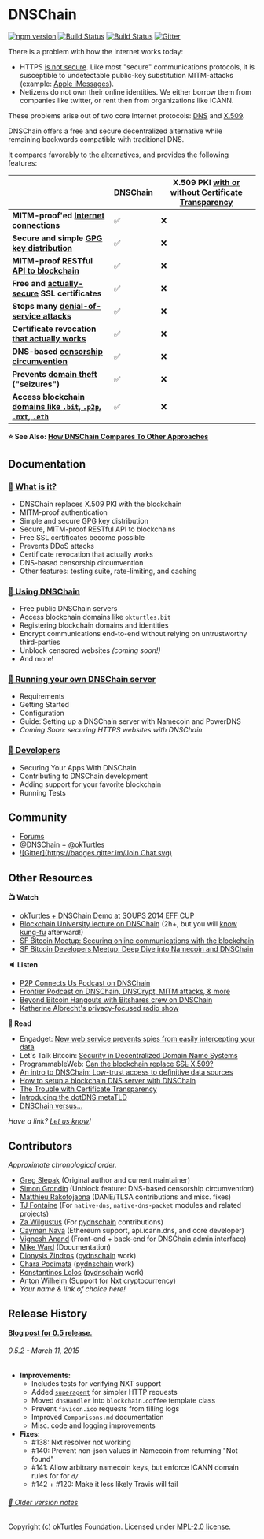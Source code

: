 # DNSChain

[![npm version](https://badge.fury.io/js/dnschain.svg)](https://npmjs.org/package/dnschain) [![Build Status](https://img.shields.io/travis/okTurtles/dnschain/master.svg?label=build%20(master))](https://travis-ci.org/okTurtles/dnschain) [![Build Status](https://img.shields.io/travis/okTurtles/dnschain/dev.svg?label=build%20(dev))](https://travis-ci.org/okTurtles/dnschain) [![Gitter](https://img.shields.io/badge/GITTER-JOIN%20CHAT%20%E2%86%92-brightgreen.svg)](https://gitter.im/okTurtles/dnschain)

There is a problem with how the Internet works today:

- HTTPS [is not secure](http://okturtles.com/#not-secure). Like most "secure" communications protocols,
  it is susceptible to undetectable public-key substitution MITM-attacks (example: [Apple iMessages](https://www.taoeffect.com/blog/2014/11/update-on-imessages-security/)).
- Netizens do not own their online identities. We either borrow them from
  companies like twitter, or rent then from organizations like ICANN.

These problems arise out of two core Internet protocols:
[DNS](https://en.wikipedia.org/wiki/Domain_Name_System) and [X.509](https://en.wikipedia.org/wiki/X.509).

DNSChain offers a free and secure decentralized alternative while remaining backwards compatible
with traditional DNS.

It compares favorably to [the alternatives](docs/Comparison.md), and provides the following features:
︎
<!-- This extra line is necessary for table to render properly. -->
|                                                                          |      DNSChain      | X.509 PKI [with or without Certificate Transparency][ct] |
|--------------------------------------------------------------------------|--------------------|----------------------------------------------------------|
| __MITM-proof'ed [Internet connections][mitm]__                           | :white_check_mark: | :x:                                                      |
| __Secure and simple [GPG key distribution][gpg]__                        | :white_check_mark: | :x:                                                      |
| __MITM-proof RESTful [API to blockchain][api]__                          | :white_check_mark: | :x:                                                      |
| __Free and [actually-secure][free] SSL certificates__                    | :white_check_mark: | :x:                                                      |
| __Stops many [denial-of-service attacks][dos]__                          | :white_check_mark: | :x:                                                      |
| __Certificate revocation [that actually works][rev]__                    | :white_check_mark: | :x:                                                      |
| __DNS-based [censorship circumvention][cens]__                           | :white_check_mark: | :x:                                                      |
| __Prevents [domain theft][theft] ("seizures")__                          | :white_check_mark: | :x:                                                      |
| __Access blockchain [domains like `.bit`, `.p2p`, `.nxt`, `.eth`][use]__ | :white_check_mark: | :x:                                                      |

[ct]: https://blog.okturtles.com/2014/09/the-trouble-with-certificate-transparency/
[mitm]: docs/What-is-it.md#MITMProof
[gpg]: docs/What-is-it.md#GPG
[free]: docs/What-is-it.md#Free
[dos]: docs/What-is-it.md#DDoS
[rev]: docs/What-is-it.md#Revocation
[cens]: docs/What-is-it.md#Censorship
[theft]: https://www.techdirt.com/articles/20141006/02561228743/5000-domains-seized-based-sealed-court-filing-confused-domain-owners-have-no-idea-why.shtml
[use]: docs/How-do-I-use-it.md
[api]: docs/What-is-it.md#API

**:star: See Also: [How DNSChain Compares To Other Approaches](docs/Comparison.md)**

## Documentation

### [:book: What is it?](docs/What-is-it.md)

- DNSChain replaces X.509 PKI with the blockchain
- MITM-proof authentication
- Simple and secure GPG key distribution
- Secure, MITM-proof RESTful API to blockchains
- Free SSL certificates become possible
- Prevents DDoS attacks
- Certificate revocation that actually works
- DNS-based censorship circumvention
- Other features: testing suite, rate-limiting, and caching

### [:book: Using DNSChain](docs/How-do-I-use-it.md)

- Free public DNSChain servers
- Access blockchain domains like `okturtles.bit`
- Registering blockchain domains and identities
- Encrypt communications end-to-end without relying on untrustworthy third-parties
- Unblock censored websites *(coming soon!)*
- And more!

### [:book: Running your own DNSChain server](docs/How-do-I-run-my-own.md)

- Requirements
- Getting Started
- Configuration
- Guide: Setting up a DNSChain server with Namecoin and PowerDNS
- *Coming Soon: securing HTTPS websites with DNSChain.*

### [:book: Developers](docs/Developers.md)

- Securing Your Apps With DNSChain
- Contributing to DNSChain development
- Adding support for your favorite blockchain
- Running Tests

## Community

- [Forums](https://forums.okturtles.com)
- [@DNSChain](https://twitter.com/dnschain) + [@okTurtles](https://twitter.com/okTurtles)
- [![Gitter](https://badges.gitter.im/Join Chat.svg)](https://gitter.im/okTurtles/dnschain)

## Other Resources

__:tv: Watch__

- [okTurtles + DNSChain Demo at SOUPS 2014 EFF CUP](https://www.youtube.com/watch?v=7QLaKW8ABy4)
- [Blockchain University lecture on DNSChain](https://www.youtube.com/watch?v=GJd5uECEkSs) (2h+, but you will [know kung-fu](https://www.youtube.com/watch?v=6vMO3XmNXe4) afterward!)
- [SF Bitcoin Meetup: Securing online communications with the blockchain](https://www.youtube.com/watch?v=Qy1x3Ud8LCI)
- [SF Bitcoin Developers Meetup: Deep Dive into Namecoin and DNSChain](https://www.youtube.com/watch?v=wUiMIy9urTA)

__:speaker: Listen__

- [P2P Connects Us Podcast on DNSChain](http://letstalkbitcoin.com/blog/post/p2p-connects-us-episode-four)
- [Frontier Podcast on DNSChain, DNSCrypt, MITM attacks, & more](http://reelsense.tv/frontier/101)
- [Beyond Bitcoin Hangouts with Bitshares crew on DNSChain](https://soundcloud.com/beyond-bitcoin-hangouts/beyond-bitcoin-hangout-greg-slepak-dnschain-2014-10-24)
- [Katherine Albrecht's privacy-focused radio show](http://www.katherinealbrecht.com/show-archives/2014/06/19/)

__:page_facing_up: Read__

- Engadget: [New web service prevents spies from easily intercepting your data](http://www.engadget.com/2014/09/29/okturtles/)
- Let's Talk Bitcoin: [Security in Decentralized Domain Name Systems](http://letstalkbitcoin.com/blog/post/security-in-decentralized-domain-name-systems)
- ProgrammableWeb: [Can the blockchain replace ~~SSL~~ X.509?](https://www.programmableweb.com/news/can-blockchain-replace-ssl/analysis/2015/03/17)
- [An intro to DNSChain: Low-trust access to definitive data sources](http://simondlr.com/post/94988956673/an-intro-to-dnschain-low-trust-access-to)
- [How to setup a blockchain DNS server with DNSChain](docs/setting-up-dnschain-namecoin-powerdns-server.md)
- [The Trouble with Certificate Transparency](https://blog.okturtles.com/2014/09/the-trouble-with-certificate-transparency/)
- [Introducing the dotDNS metaTLD](https://blog.okturtles.com/2014/02/introducing-the-dotdns-metatld/)
- [DNSChain versus...](docs/Comparison.md)

_Have a link? [Let us know](https://twitter.com/dnschain)!_

## Contributors

_Approximate chronological order._

- [Greg Slepak](https://twitter.com/taoeffect) (Original author and current maintainer)
- [Simon Grondin](https://github.com/SGrondin) (Unblock feature: DNS-based censorship circumvention)
- [Matthieu Rakotojaona](https://otokar.looc2011.eu/) (DANE/TLSA contributions and misc. fixes)
- [TJ Fontaine](https://github.com/tjfontaine) (For `native-dns`, `native-dns-packet` modules and related projects)
- [Za Wilgustus](https://twitter.com/ZancasDeArana) (For [pydnschain](https://github.com/okTurtles/pydnschain) contributions)
- [Cayman Nava](https://github.com/WeMeetAgain) (Ethereum support, api.icann.dns, and core developer)
- [Vignesh Anand](https://github.com/vegetableman) (Front-end + back-end for DNSChain admin interface)
- [Mike Ward](https://twitter.com/bocamike) (Documentation)
- [Dionysis Zindros](https://github.com/dionyziz) ([pydnschain](https://github.com/okTurtles/pydnschain) work)
- [Chara Podimata](https://www.linkedin.com/in/charapodimata) ([pydnschain](https://github.com/okTurtles/pydnschain) work)
- [Konstantinos Lolos](https://www.linkedin.com/in/kostislolos) ([pydnschain](https://github.com/okTurtles/pydnschain) work)
- [Anton Wilhelm](https://github.com/toenu23) (Support for [Nxt](http://nxt.org) cryptocurrency)
- *Your name & link of choice here!*

## Release History

__[Blog post for 0.5 release.](https://blog.okturtles.com/2015/03/dnschain-0-5-released-https-openname-resolver-api-more/)__

###### 0.5.2 - March 11, 2015

- __Improvements:__
    + Includes tests for verifying NXT support
    + Added [`superagent`](https://github.com/visionmedia/superagent) for simpler HTTP requests
    + Moved `dnsHandler` into `blockchain.coffee` template class
    + Prevent `favicon.ico` requests from filling logs
    + Improved `Comparisons.md` documentation
    + Misc. code and logging improvements
- __Fixes:__
    + #138: Nxt resolver not working
    + #140: Prevent non-json values in Namecoin from returning "Not found"
    + #141: Allow arbitrary namecoin keys, but enforce ICANN domain rules for for `d/`
    + #142 + #120: Make it less likely Travis will fail

###### [:book: Older version notes](HISTORY.md)

Copyright (c) okTurtles Foundation. Licensed under [MPL-2.0 license](http://mozilla.org/MPL/2.0/).
